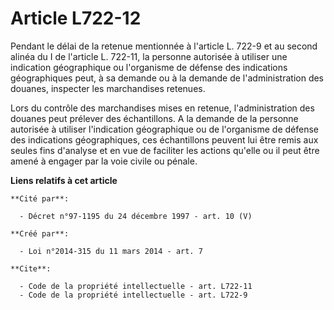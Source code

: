 # Article L722-12

Pendant le délai de la retenue mentionnée à l'article L. 722-9 et au second alinéa du I de l'article L. 722-11, la personne
autorisée à utiliser une indication géographique ou l'organisme de défense des indications géographiques peut, à sa demande
ou à la demande de l'administration des douanes, inspecter les marchandises retenues. 

Lors du contrôle des marchandises mises en retenue, l'administration des douanes peut prélever des échantillons. A la demande
de la personne autorisée à utiliser l'indication géographique ou de l'organisme de défense des indications géographiques, ces
échantillons peuvent lui être remis aux seules fins d'analyse et en vue de faciliter les actions qu'elle ou il peut être
amené à engager par la voie civile ou pénale.

**Liens relatifs à cet article**

	**Cité par**:

	  - Décret n°97-1195 du 24 décembre 1997 - art. 10 (V)

	**Créé par**:

	  - Loi n°2014-315 du 11 mars 2014 - art. 7

	**Cite**:

	  - Code de la propriété intellectuelle - art. L722-11
	  - Code de la propriété intellectuelle - art. L722-9
